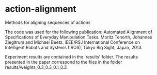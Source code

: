 action-alignment
================

Methods for aligning sequences of actions

The code was used for the following publication:
Automated Alignment of Specifications of Everyday Manipulation Tasks. Moritz 
Tenorth, Johannes Ziegltrum and Michael Beetz. IEEE/RSJ International Conference 
on Intelligent Robots and Systems (IROS), Tokyo Big Sight, Japan, 2013.

Experiment results are contained in the 'results' folder. The results presented 
in the paper correspond to the files in the folder results/weights_0.3_0.3_0.1_0.3.
